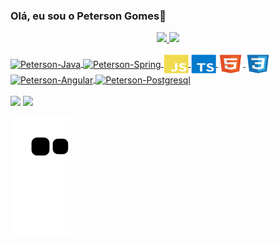 ### Olá, eu sou o Peterson Gomes👋

<div align="center">
  <a href="https://github.com/peterson-007">
  <img height="180em" src="https://github-readme-stats.vercel.app/api?username=peterson-007&show_icons=true&theme=dracula&include_all_commits=true&count_private=true"/>
  <img height="180em" src="https://github-readme-stats.vercel.app/api/top-langs/?username=peterson-007&layout=compact&langs_count=7&theme=dracula"/>
</div>

  
  <div style="display: inline_block"><br>            
  <img align="center" alt="Peterson-Java" height="40" width="50" src="https://cdn.jsdelivr.net/gh/devicons/devicon/icons/java/java-original-wordmark.svg" />  
  <img align="center" alt="Peterson-Spring" height="40" width="50" src="https://cdn.jsdelivr.net/gh/devicons/devicon/icons/spring/spring-original-wordmark.svg" />     
  <img align="center" alt="Peterson-Js" height="30" width="40" src="https://raw.githubusercontent.com/devicons/devicon/master/icons/javascript/javascript-plain.svg">
  <img align="center" alt="Peterson-Ts" height="30" width="40" src="https://raw.githubusercontent.com/devicons/devicon/master/icons/typescript/typescript-plain.svg">  
  <img align="center" alt="Peterson-HTML" height="30" width="40" src="https://raw.githubusercontent.com/devicons/devicon/master/icons/html5/html5-original.svg">
  <img align="center" alt="Peterson-CSS" height="30" width="40" src="https://raw.githubusercontent.com/devicons/devicon/master/icons/css3/css3-original.svg">  
  <img align="center" alt="Peterson-Angular" height="30" width="40" src="https://cdn.jsdelivr.net/gh/devicons/devicon/icons/angularjs/angularjs-original.svg" /> 
  <img align="center" alt="Peterson-Postgresql" height="40" width="50" src="https://cdn.jsdelivr.net/gh/devicons/devicon/icons/postgresql/postgresql-plain-wordmark.svg" />    
    <br>    
  <div>
    <div style="display: inline_block"><br> 
  <a href = "mailto:contatorafaballerini@gmail.com"><img src="https://img.shields.io/badge/-Gmail-%23333?style=for-the-badge&logo=gmail&logoColor=white" target="_blank"></a>
  <a href="https://www.linkedin.com/in/peterson-gomes-7b020535/" target="_blank"><img src="https://img.shields.io/badge/-LinkedIn-%230077B5?style=for-the-badge&logo=linkedin&logoColor=white" target="_blank"></a>
    
     
  ![Snake animation](https://github.com/rafaballerini/rafaballerini/blob/output/github-contribution-grid-snake.svg)
</div>
                    
<!--
**peterson-007/peterson-007** is a ✨ _special_ ✨ repository because its `README.md` (this file) appears on your GitHub profile.

Here are some ideas to get you started:

- 🔭 I’m currently working on ...
- 🌱 I’m currently learning ...
- 👯 I’m looking to collaborate on ...
- 🤔 I’m looking for help with ...
- 💬 Ask me about ...
- 📫 How to reach me: ...
- 😄 Pronouns: ...
- ⚡ Fun fact: ...
-->
